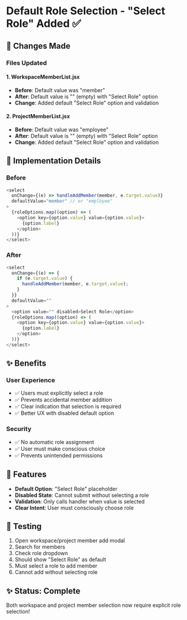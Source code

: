 # Default Role Selection - "Select Role" Added ✅

## 🎯 Changes Made

### Files Updated

#### 1. **WorkspaceMemberList.jsx**
- **Before**: Default value was "member"
- **After**: Default value is "" (empty) with "Select Role" option
- **Change**: Added default "Select Role" option and validation

#### 2. **ProjectMemberList.jsx**
- **Before**: Default value was "employee"
- **After**: Default value is "" (empty) with "Select Role" option
- **Change**: Added default "Select Role" option and validation

## 🔄 Implementation Details

### Before
```javascript
<select
  onChange={(e) => handleAddMember(member, e.target.value)}
  defaultValue="member" // or "employee"
>
  {roleOptions.map((option) => (
    <option key={option.value} value={option.value}>
      {option.label}
    </option>
  ))}
</select>
```

### After
```javascript
<select
  onChange={(e) => {
    if (e.target.value) {
      handleAddMember(member, e.target.value);
    }
  }}
  defaultValue=""
>
  <option value="" disabled>Select Role</option>
  {roleOptions.map((option) => (
    <option key={option.value} value={option.value}>
      {option.label}
    </option>
  ))}
</select>
```

## ✨ Benefits

### User Experience
- ✅ Users must explicitly select a role
- ✅ Prevents accidental member addition
- ✅ Clear indication that selection is required
- ✅ Better UX with disabled default option

### Security
- ✅ No automatic role assignment
- ✅ User must make conscious choice
- ✅ Prevents unintended permissions

## 🎯 Features

- **Default Option**: "Select Role" placeholder
- **Disabled State**: Cannot submit without selecting a role
- **Validation**: Only calls handler when value is selected
- **Clear Intent**: User must consciously choose role

## 🧪 Testing

1. Open workspace/project member add modal
2. Search for members
3. Check role dropdown
4. Should show "Select Role" as default
5. Must select a role to add member
6. Cannot add without selecting role

## ✨ Status: Complete

Both workspace and project member selection now require explicit role selection!

